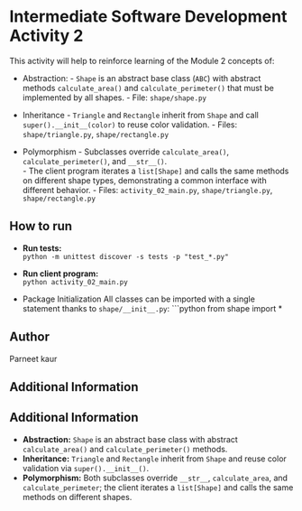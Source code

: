 # Intermediate Software Development Activity 2

This activity will help to reinforce learning of the Module 2 concepts of:

- Abstraction:
        - `Shape` is an abstract base class (`ABC`) with abstract methods `calculate_area()` and `calculate_perimeter()` that must be implemented by all shapes.
        - File: `shape/shape.py`

- Inheritance
        - `Triangle` and `Rectangle` inherit from `Shape` and call `super().__init__(color)` to reuse color validation.
        - Files: `shape/triangle.py`, `shape/rectangle.py`

- Polymorphism
        - Subclasses override `calculate_area()`, `calculate_perimeter()`, and `__str__()`.  
        - The client program iterates a `list[Shape]` and calls the same methods on different shape types, demonstrating a common interface with different behavior.
        - Files: `activity_02_main.py`, `shape/triangle.py`, `shape/rectangle.py`

## How to run

- **Run tests:**  
  `python -m unittest discover -s tests -p "test_*.py"`
- **Run client program:**  
  `python activity_02_main.py`


- Package Initialization
        All classes can be imported with a single statement thanks to `shape/__init__.py`:
        ```python
        from shape import *

## Author
Parneet kaur

## Additional Information
## Additional Information

- **Abstraction:** `Shape` is an abstract base class with abstract `calculate_area()` and `calculate_perimeter()` methods.
- **Inheritance:** `Triangle` and `Rectangle` inherit from `Shape` and reuse color validation via `super().__init__()`.
- **Polymorphism:** Both subclasses override `__str__`, `calculate_area`, and `calculate_perimeter`; the client iterates a `list[Shape]` and calls the same methods on different shapes.

